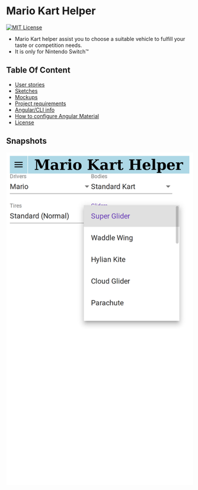 # Mario Kart Helper


[![MIT License][mit-license-button]][mit-license]

[mit-license-button]: https://img.shields.io/badge/license-MIT-green.svg

[mit-license]: https://opensource.org/licenses/MIT


- Mario Kart helper assist you to choose a suitable vehicle to fulfill your taste or competition needs.
- It is only for Nintendo Switch™

## Table Of Content

- [User stories](./docs/user_stories/user_story_01.md)
- [Sketches](./docs/sketches/README.md)
- [Mockups](./docs/mockups/README.md)
- [Project requirements](./docs/requirements.md)
- [Angular/CLI info](./docs/angular-cli-info.md)
- [How to configure Angular Material](./docs/material_angular/material_angular.md)
- [License](./LICENSE)

## Snapshots

![home](./docs/snapshots/home.png)